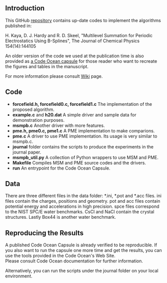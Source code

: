 Introduction
------------
This GitHub [repository](https://github.com/hkayabilisim/msmpb) contains up-date codes to implement
the algorithms published in:

H. Kaya, D. J. Hardy and R. D. Skeel, 
"Multilevel Summation for Periodic Electrostatics Using B-Splines",
The Journal of Chemical Physics 154(14):144105

An older version of the code we used at the publication time is also provided 
as [a Code Ocean capsule](https://codeocean.com/capsule/4293677/tree) for those
reader who want to recreate the figures and tables in the manuscript.

For more information please consult [Wiki](https://github.com/hkayabilisim/msmpb/wiki) page.

Code
----
* **forcefield.h, forcefield0.c, forcefield1.c**
The implementation of the proposed algorithm.
* **example.c** and **h20.dat**
A simple driver and sample data for demonstration purposes.
* **msmpb.c** 
Another driver with more features. 
* **pme.h, pme0.c, pme1.c**
A PME implementation to make comparions.
* **pme.c**
A driver to use PME implementation. Its usage is very similar to msmpb.c.
* **journal** folder contains the scripts to produce the experiments in the journal paper.
* **msmpb_util.py**
A collection of Python wrappers to use MSM and PME.
* **Makefile** 
Compiles MSM and PME source codes and the drivers.
* **run** 
An entrypoint for the Code Ocean Capsule. 

Data
----
There are three different files in the data folder: *.ini, *.pot and *.acc files.
ini files contain the charges, positions and geometry. pot and acc files
contain potential energy and accelerations in high precision. spce files correspond 
to the NIST SPC/E water benchmarks. CsCl and NaCl contain the crystal structures. 
Lastly Box44 is another water benchmark.

Reproducing the Results
-----------------------
A published Code Ocean Capsule is already verified to be reproducible.
If you also want to run the capsule one more time and get the results,
you can use the tools provided in the Code Ocean's Web Site.  
Please consult Code Ocean documentation for further information.

Alternatively, you can run the scripts under the journal folder
on your local environment.

